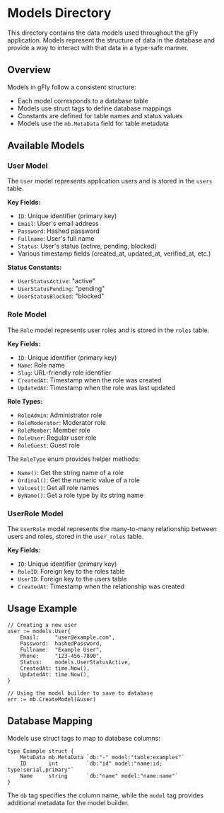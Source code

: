 # Models Directory

This directory contains the data models used throughout the gFly application. Models represent the structure of data in the database and provide a way to interact with that data in a type-safe manner.

## Overview

Models in gFly follow a consistent structure:
- Each model corresponds to a database table
- Models use struct tags to define database mappings
- Constants are defined for table names and status values
- Models use the `mb.MetaData` field for table metadata

## Available Models

### User Model

The `User` model represents application users and is stored in the `users` table.

**Key Fields:**
- `ID`: Unique identifier (primary key)
- `Email`: User's email address
- `Password`: Hashed password
- `Fullname`: User's full name
- `Status`: User's status (active, pending, blocked)
- Various timestamp fields (created_at, updated_at, verified_at, etc.)

**Status Constants:**
- `UserStatusActive`: "active"
- `UserStatusPending`: "pending"
- `UserStatusBlocked`: "blocked"

### Role Model

The `Role` model represents user roles and is stored in the `roles` table.

**Key Fields:**
- `ID`: Unique identifier (primary key)
- `Name`: Role name
- `Slug`: URL-friendly role identifier
- `CreatedAt`: Timestamp when the role was created
- `UpdatedAt`: Timestamp when the role was last updated

**Role Types:**
- `RoleAdmin`: Administrator role
- `RoleModerator`: Moderator role
- `RoleMember`: Member role
- `RoleUser`: Regular user role
- `RoleGuest`: Guest role

The `RoleType` enum provides helper methods:
- `Name()`: Get the string name of a role
- `Ordinal()`: Get the numeric value of a role
- `Values()`: Get all role names
- `ByName()`: Get a role type by its string name

### UserRole Model

The `UserRole` model represents the many-to-many relationship between users and roles, stored in the `user_roles` table.

**Key Fields:**
- `ID`: Unique identifier (primary key)
- `RoleID`: Foreign key to the roles table
- `UserID`: Foreign key to the users table
- `CreatedAt`: Timestamp when the relationship was created

## Usage Example

```
// Creating a new user
user := models.User{
    Email:     "user@example.com",
    Password:  hashedPassword,
    Fullname:  "Example User",
    Phone:     "123-456-7890",
    Status:    models.UserStatusActive,
    CreatedAt: time.Now(),
    UpdatedAt: time.Now(),
}

// Using the model builder to save to database
err := mb.CreateModel(&user)
```

## Database Mapping

Models use struct tags to map to database columns:

```
type Example struct {
    MetaData mb.MetaData `db:"-" model:"table:examples"`
    ID       int         `db:"id" model:"name:id; type:serial,primary"`
    Name     string      `db:"name" model:"name:name"`
}
```

The `db` tag specifies the column name, while the `model` tag provides additional metadata for the model builder.
